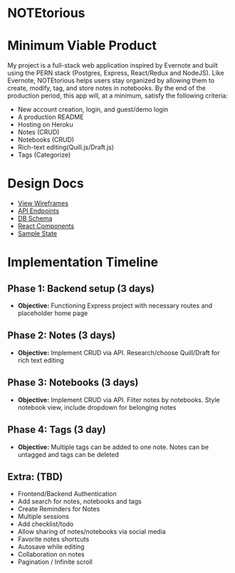 
# NOTEtorious

# Minimum Viable Product

My project is a full-stack web application inspired by Evernote and built using the PERN stack (Postgres, Express, React/Redux and NodeJS). Like Evernote, NOTEtorious helps users stay organized by allowing them to create, modify, tag, and store notes in notebooks.  By the end of the production period, this app will, at a minimum, satisfy the following criteria:

* New account creation, login, and guest/demo login
* A production README
* Hosting on Heroku
* Notes (CRUD)  
* Notebooks (CRUD)
* Rich-text editing(Quill.js/Draft.js)
* Tags (Categorize)

# Design Docs

* [View Wireframes](./wireframes)
* [API Endpoints](./api-endpoints.md)
* [DB Schema](./schema.md)
* [React Components](./component-hierarchy.md)
* [Sample State](./sample-state.md)

# Implementation Timeline

## Phase 1: Backend setup (3 days)

* **Objective:** Functioning Express project with necessary routes and placeholder home page

## Phase 2: Notes (3 days)

* **Objective:** Implement CRUD via API. Research/choose Quill/Draft for rich text editing

## Phase 3: Notebooks (3 days)

* **Objective:** Implement CRUD via API. Filter notes by notebooks. Style notebook view, include dropdown for belonging notes

## Phase 4: Tags (3 day)

* **Objective:** Multiple tags can be added to one note. Notes can be untagged and tags can be deleted

## Extra: (TBD)

* Frontend/Backend Authentication
* Add search for notes, notebooks and tags
* Create Reminders for Notes
* Multiple sessions
* Add checklist/todo
* Allow sharing of notes/notebooks via social media
* Favorite notes shortcuts
* Autosave while editing
* Collaboration on notes
* Pagination / Infinite scroll
